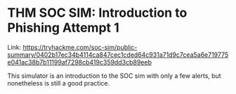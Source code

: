 # THM SOC SIM: Introduction to Phishing Attempt 1
Link: https://tryhackme.com/soc-sim/public-summary/0402b17ec34b4114ca847cec1cded64c931a71d9c7cea5a6e719775e041ac38b7b11199af7298cb419c359dd3cb89eeb

This simulator is an introduction to the SOC sim with only a few alerts, but nonetheless is still a good practice.